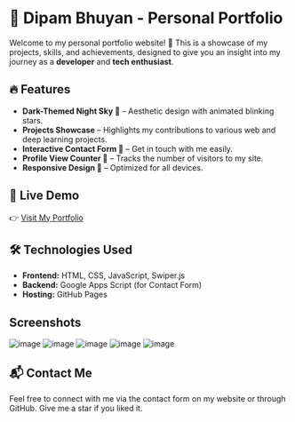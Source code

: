 # 🌌 Dipam Bhuyan - Personal Portfolio  

Welcome to my personal portfolio website! 🚀 This is a showcase of my projects, skills, and achievements, designed to give you an insight into my journey as a **developer** and **tech enthusiast**.  

## 🔥 Features  
- **Dark-Themed Night Sky 🌙** – Aesthetic design with animated blinking stars.  
- **Projects Showcase** – Highlights my contributions to various web and deep learning projects.  
- **Interactive Contact Form 📩** – Get in touch with me easily.  
- **Profile View Counter 👀** – Tracks the number of visitors to my site.  
- **Responsive Design 📱** – Optimized for all devices.  

## 🔗 Live Demo  
👉 [Visit My Portfolio](https://dipambhuyan.github.io/portfolio)  

## 🛠️ Technologies Used  
- **Frontend:** HTML, CSS, JavaScript, Swiper.js  
- **Backend:** Google Apps Script (for Contact Form)  
- **Hosting:** GitHub Pages

## Screenshots
![image](https://github.com/user-attachments/assets/20f64f2a-2576-4826-b5a8-bf2c101b4a6d)
![image](https://github.com/user-attachments/assets/4fe51cbc-af23-499d-b381-2197b6f161d4)
![image](https://github.com/user-attachments/assets/41294563-a386-4bcd-9c39-3372b4617c4e)
![image](https://github.com/user-attachments/assets/d4033388-6bcc-4ea9-ace5-ad7eab515570)
![image](https://github.com/user-attachments/assets/1de541ec-01e2-4c0f-903b-2b53b629dad4)

## 📬 Contact Me  
Feel free to connect with me via the contact form on my website or through GitHub. 
Give me a star if you liked it.
